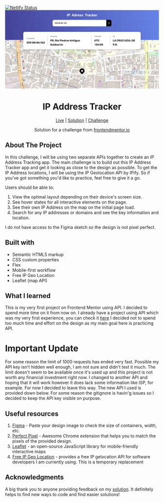 [![Netlify Status](https://api.netlify.com/api/v1/badges/e93b9d31-dfb7-4ca3-b727-9b7be504ef2e/deploy-status)](https://app.netlify.com/sites/rajnishipaddresstracker/deploys)
![IP Address Tracker](https://github.com/rajnish3013-ux/IP-Add-Tracker/blob/main/images/project-preview.png?raw=true)


<h1 align="center">IP Address Tracker</h1>

<div align="center">

[Live](https://rajnishipaddresstracker.netlify.app/)
| [Solution](https://www.frontendmentor.io/solutions/ip-address-tracker-02_5ChONI)
| [Challenge](https://www.frontendmentor.io/challenges/ip-address-tracker-I8-0yYAH0)

Solution for a challenge from [frontendmentor.io](https://www.frontendmentor.io/)

</div>




## About The Project

In this challenge, I will be using two separate APIs together to create an IP Address Tracking app.
The main challenge is to build out this IP Address Tracker app and get it looking as close to the design as possible. To get the IP Address locations, I will be using the IP Geolocation API by IPify. So if you've got something you'd like to practice, feel free to give it a go.


Users should be able to:
1. View the optimal layout depending on their device's screen size.
2. See hover states for all interactive elements on the page.
3. See their own IP Address on the map on the initial page load.
4. Search for any IP addresses or domains and see the key information and location.


I do not have access to the Figma sketch so the design is not pixel perfect.




## Built with 

- Semantic HTML5 markup
- CSS custom properties
- Flex
- Mobile-first workflow
- Free IP Geo Location
- Leaflet (map API)

## What I learned
This is my very first project on Frontend Mentor using API. I decided to spend more time on it from now on. I already have a project using API which was my very first experience, you can check it [here](https://github.com/catherineisonline/covid19-awareness) I decided not to spend too much time and effort on the design as my main goal here is practicing API.

# Important Update

For some reason the limit of 1000 requests has ended very fast. Possible my API key isn't hidden well enough, I am not sure and didn't test it much. The limit doesn't seem to be available once it's used up and this project is not worth any financial investment right now. I changed to another API and hoping that it will work however it does lack some information like ISP, for example. For now I decided to leave this way. The new API I used is provided down below. 
For some reason the gitignore is havin'g issues so I decided to keep the API key visible on purpose. 

## Useful resources

1. [Figma](https://www.figma.com/) - Paste your design image to check the size of containers, width, etc.
2. [Perfect Pixel](https://chrome.google.com/webstore/detail/perfectpixel-by-welldonec/dkaagdgjmgdmbnecmcefdhjekcoceebi) - Awesome Chrome extension that helps you to match the pixels of the provided design.
4. [Leaflet](https://geo.ipify.org/) - an open-source JavaScript library for mobile-friendly interactive maps
5. [Free IP Geo Location](https://ipgeolocation.io/) - provides a free IP gelocation API for software developers I am currently using. This is a temporary replacement



## Acknowledgments

A big thank you to anyone providing feedback on my [solution](https://www.frontendmentor.io/solutions/ip-address-tracker-02_5ChONI). It definitely helps to find new ways to code and find easier solutions! 
